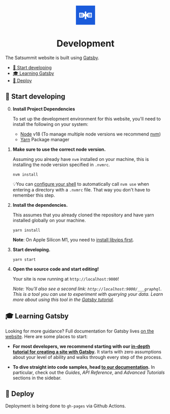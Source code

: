 <p align="center">
  <a href="https://satsummit.io">
    <img alt="Satsummit satellite icon" src="./static/meta/icon-192.png" width="60" />
  </a>
</p>
<h1 align="center">
  Development
</h1>

The Satsummit website is built using [Gatsby](https://www.gatsbyjs.org/).


- [🚀 Start developing](#-start-developing)
- [🎓 Learning Gatsby](#-learning-gatsby)
- [💫 Deploy](#-deploy)

## 🚀 Start developing

0. **Install Project Dependencies**


    To set up the development environment for this website, you'll need to install the following on your system:

    - [Node](http://nodejs.org/) v18 (To manage multiple node versions we recommend [nvm](https://github.com/creationix/nvm))
    - [Yarn](https://yarnpkg.com/) Package manager

1.  **Make sure to use the correct node version.**

    Assuming you already have `nvm` installed on your machine, this is installing the node version specified in `.nvmrc`.

    ```shell
    nvm install
    ```

    💡You can [configure your shell](https://github.com/nvm-sh/nvm#deeper-shell-integration) to automatically call `nvm use` when entering a directory with a `.nvmrc` file. That way you don't have to remember this step.

2.  **Install the dependencies.**

    This assumes that you already cloned the repository and have yarn installed globally on your machine.

    ```shell
    yarn install
    ```

    **Note**: On Apple Silicon M1, you need to [install libvips first](https://github.com/lovell/sharp/issues/2460#issuecomment-751491241). 

3.  **Start developing.**

    ```shell
    yarn start
    ```

4.  **Open the source code and start editing!**

    Your site is now running at `http://localhost:9000`!

    _Note: You'll also see a second link: _`http://localhost:9000/___graphql`_. This is a tool you can use to experiment with querying your data. Learn more about using this tool in the [Gatsby tutorial](https://www.gatsbyjs.com/docs/tutorial/getting-started/part-4/)._

## 🎓 Learning Gatsby

Looking for more guidance? Full documentation for Gatsby lives [on the website](https://www.gatsbyjs.com/). Here are some places to start:

- **For most developers, we recommend starting with our [in-depth tutorial for creating a site with Gatsby](https://www.gatsbyjs.com/docs/tutorial/).** It starts with zero assumptions about your level of ability and walks through every step of the process.

- **To dive straight into code samples, head [to our documentation](https://www.gatsbyjs.com/docs/).** In particular, check out the _Guides_, _API Reference_, and _Advanced Tutorials_ sections in the sidebar.

## 💫 Deploy

Deployment is being done to `gh-pages` via Github Actions.
